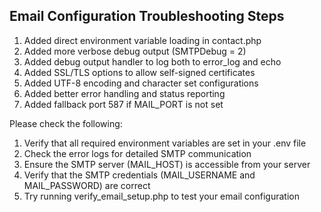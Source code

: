 ## Email Configuration Troubleshooting Steps

1. Added direct environment variable loading in contact.php
2. Added more verbose debug output (SMTPDebug = 2)
3. Added debug output handler to log both to error_log and echo
4. Added SSL/TLS options to allow self-signed certificates
5. Added UTF-8 encoding and character set configurations
6. Added better error handling and status reporting
7. Added fallback port 587 if MAIL_PORT is not set

Please check the following:
1. Verify that all required environment variables are set in your .env file
2. Check the error logs for detailed SMTP communication
3. Ensure the SMTP server (MAIL_HOST) is accessible from your server
4. Verify that the SMTP credentials (MAIL_USERNAME and MAIL_PASSWORD) are correct
5. Try running verify_email_setup.php to test your email configuration